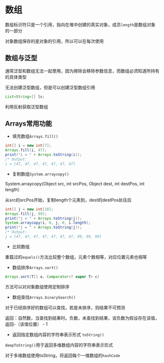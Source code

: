 # 数组
数组标识符只是一个引用，指向在堆中创建的真实对象，成员`length`是数组对象的一部分

对象数组保存的是对象的引用，所以可以在每次使用

## 数组与泛型
通常泛型和数组无法一起使用，因为擦除会移除参数信息，而数组必须知道所持有的具体类型

无法创建泛型数组，但是可以创建泛型数组引用
```java
List<String>[] ls;
```
利用反射获取泛型数组

## Arrays常用功能
* 填充数组`Arrays.fill()`
```java
int[] i = new int[7];
Arrays.fill(i, 47);
print("i = " + Arrays.toString(i));
/* Output:
i = [47, 47, 47, 47, 47, 47, 47]
```
* 复制数组`System.arraycopy()`

System.arraycopy(Object src, int srcPos, Object dest, int destPos, int length）

从src的srcPos开始，复制length个元素到，dest的destPos处往后
```java
int[] j = new int[10];
Arrays.fill(j, 99);
print("j = " + Arrays.toString(j));
System.arraycopy(i, 0, j, 0, i.length);
print("j = " + Arrays.toString(j));
/* Output:
j = [47, 47, 47, 47, 47, 47, 47, 99, 99, 99]
```

* 比较数组

重载过的`equels()`方法比较整个数组，元素个数相等，对应位置元素也相等

* 数组排序`Arrays.sort()`
```java
Arrays.sort(T[] a, Comparator<? super T> c)
```
方法可以对对象数组使用定制排序
* 数组查找`Arrays.binarySearch()`

对于已经排序好的数组可以查找，若是未排序，则结果不可预测

返回：自然数，当查找到结果时。负数，未查找到结果，该负数为假设存在该值，返回-（该值位置） - 1

* 返回指定数组内容的字符串表示形式 `toString()`

`deepToString()`用于返回多维数组内容的字符串表示形式

对于多维数组使用toString，将返回每个一维数组的`hashCode`



